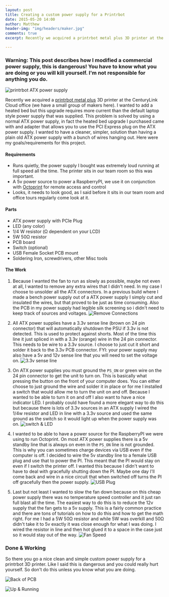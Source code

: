 ```yaml
---
layout: post
title: Creating a custom power supply for a Printrbot
date: 2015-05-20 14:00
author: Matthew
header-img: "img/headers/maker.jpg"
comments: true
excerpt: Recently we acquired a printrbot metal plus 3D printer at the CenturyLink Cloud office (we have a small group of makers here). I wanted to add a heated bed but this upgrade requires more current than the default laptop style power supply that was supplied.

---
```



### Warning: This post describes how I modified a commercial power supply, this is dangerous! You have to know what you are doing or you will kill yourself. I'm not responsible for anything you do.

![printrbot ATX power supply](/img/posts/printrbotPowerSupply/printrbot_2020.jpg)

Recently we acquired a [printrbot metal plus](http://www.printrbot.com) 3D printer at the CenturyLink Cloud office (we have a small group of makers here). I wanted to add a heated bed but this upgrade requires more current than the default laptop style power supply that was supplied. This problem is solved by using a normal ATX power supply, in fact the heated bed upgrade I purchased came with and adapter that allows you to use the PCI Express plug on the ATX power supply. I wanted to have a cleaner, simpler, solution than having a plain old ATX power supply with a bunch of wires hanging out. Here were my goals/requirements for this project.

#### Requirements
* Runs quietly, the power supply I bought was extremely loud running at full speed all the time. The printer sits in our team room so this was important.
* A 5v power source to power a RaspberryPI, we use it on conjunction with [Octoprint](http://octoprint.org/) for remote access and control
* Looks, it needs to look good, as I said before it sits in our team room and office tours regularly come look at it.

#### Parts
* ATX power supply with PCIe Plug
* LED (any color)
* 1/4 W resistor (Ω dependent on your LCD)
* 5W 50Ω resistor
* PCB board
* Switch (optional)
* USB Female Socket PCB mount
* Soldering Iron, screwdrivers, other Misc tools

#### The Work
1. Because I wanted the fan to run as slowly as possible, maybe not even at all, I wanted to remove any extra wires that I didn't need. In my case I choose to unsolder all the ATX connectors. In a previous build where I made a bench power supply out of a ATX power supply I simply cut and insulated the wires, but that proved to be just as time consuming. Also the PCB in my power supply had legible silk screening so i didn't need to keep track of sources and voltages.
![Remove Connections](/img/posts/printrbotPowerSupply/printrbot_2018.jpg)

2. All ATX power supplies have a 3.3v sense line (brown on 24 pin connector) that will automatically shutdown the PSU if 3.3v is not detected. This is used to protect against shorts. Most of the time this line it just spliced in with a 3.3v (orange) wire in the 24 pin connector. This needs to be wire to a 3.3v source. I choose to just cut it short and solder it back to the 3.3v PCB connector. FYI: your power supply may also have a 5v and 12v sense line that you will need to set the voltage on.
![3.3v sense line](/img/posts/printrbotPowerSupply/printrbot_2016.jpg)

3. On ATX power supplies you must ground the `PS_ON` or green wire on the 24 pin connector to get the unit to turn on. This is basically what pressing the button on the front of your computer does. You can either choose to just ground the wire and solder it in place or for me I installed a switch that would allow me to turn the unit on and off. Because I wanted to be able to turn it on and off I also want to have a nice indicator LED. I probably could have found a more elegant way to do this but because there is lots of 3.3v sources in an ATX supply I wired the 1/4w resistor and LED in line with a 3.3v source and used the same ground as the switch so it would light up when the power supply was on.
![switch & LED](/img/posts/printrbotPowerSupply/printrbot_2021.jpg)

4. I wanted to be able to have a power source for the RaspberryPI we were using to run Octoprint. On most ATX power supplies there is a 5v standby line that is always on even in the `PS_ON` line is not grounded. This is why you can sometimes charge devices via USB even if the computer is off. I decided to wire the 5v standby line to a female USB plug and use that to power the PI. This meant that the PI would stay on even if I switch the printer off. I wanted this because I didn't want to have to deal with gracefully shutting down the PI. Maybe one day I'll come back and wire in a nice circuit that when switched off turns the PI off gracefully then the power supply.
![USB Plug](/img/posts/printrbotPowerSupply/printrbot_2017.jpg)

5. Last but not least I wanted to slow the fan down because on this cheap power supply there was no temperature speed controller and it just ran full blast all the time. The easiest way to do this is to reduce the 12v supply that the fan gets to a 5v supply. This is a fairly common practice and there are tons of tutorials on how to do this and how to get the math right. For me I had a 5W 50Ω resistor and while 5W was overkill and 50Ω didn't take it to 5v exactly it was close enough for what I was doing. I wired the resistor in line and then hot glued it to a space in the case just so it would stay out of the way.
![Fan Speed](/img/posts/printrbotPowerSupply/printrbot_2019.jpg)

### Done & Working
So there you go a nice clean and simple custom power supply for a printrbot 3D printer. Like I said this is dangerous and you could really hurt yourself. So don't do this unless you know what you are doing.

![Back of PCB](/img/posts/printrbotPowerSupply/printrbot_2022.jpg)

![Up & Running](/img/posts/printrbotPowerSupply/printrbot_2040.jpg)

